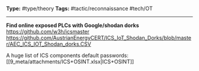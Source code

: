 **Type:** #type/theory
**Tags:** #tactic/reconnaissance #tech/OT 

---

**Find online exposed PLCs with Google/shodan dorks**
https://github.com/w3h/icsmaster
https://github.com/AustrianEnergyCERT/ICS_IoT_Shodan_Dorks/blob/master/AEC_ICS_IOT_Shodan_dorks.CSV

A huge list of ICS components default passwords: [[9_meta/attachments/ICS+OSINT.xlsx|ICS+OSINT]]
